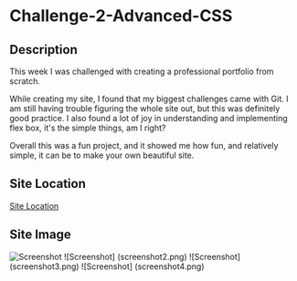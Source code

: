 # Challenge-2-Advanced-CSS

## Description 

This week I was challenged with creating a professional portfolio from scratch.

While creating my site, I found that my biggest challenges came with Git. I am still having trouble figuring the whole site out, but this was definitely good practice. I also found a lot of joy in understanding and implementing flex box, it's the simple things, am I right?

Overall this was a fun project, and it showed me how fun, and relatively simple, it can be to make your own beautiful site. 

## Site Location

[Site Location](https://abbycav7.github.io/Challenge-2-Advanced-CSS/.)

## Site Image
![Screenshot](screenshot1.png)
![Screenshot] (screenshot2.png)
![Screenshot] (screenshot3.png)
![Screenshot] (screenshot4.png)
